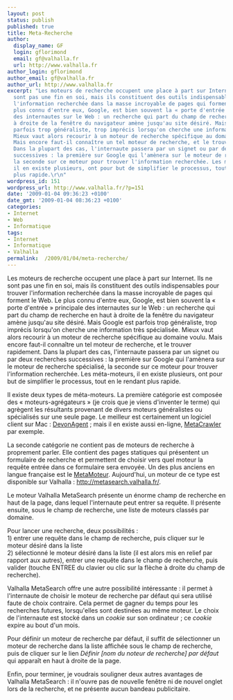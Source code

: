```yaml
---
layout: post
status: publish
published: true
title: Meta-Recherche
author:
  display_name: GF
  login: gflorimond
  email: gf@valhalla.fr
  url: http://www.valhalla.fr
author_login: gflorimond
author_email: gf@valhalla.fr
author_url: http://www.valhalla.fr
excerpt: "Les moteurs de recherche occupent une place à part sur Internet. Ils ne
  sont pas une fin en soi, mais ils constituent des outils indispensables pour trouver
  l'information recherchée dans la masse incroyable de pages qui forment le Web. Le
  plus connu d'entre eux, Google, est bien souvent la « porte d'entrée » principale
  des internautes sur le Web : un recherche qui part du champ de recherche en haut
  à droite de la fenêtre du navigateur amène jusqu'au site désiré. Mais Google est
  parfois trop généraliste, trop imprécis lorsqu'on cherche une information très spécialisée.
  Mieux vaut alors recourir à un moteur de recherche spécifique au domaine voulu.
  Mais encore faut-il connaître un tel moteur de recherche, et le trouver rapidement.
  Dans la plupart des cas, l'internaute passera par un signet ou par deux recherches
  successives : la première sur Google qui l'amènera sur le moteur de recherche spécialisé,
  la seconde sur ce moteur pour trouver l'information recherchée. Les méta-moteurs,
  il en existe plusieurs, ont pour but de simplifier le processus, tout en le rendant
  plus rapide.\r\n"
wordpress_id: 151
wordpress_url: http://www.valhalla.fr/?p=151
date: '2009-01-04 09:36:23 +0100'
date_gmt: '2009-01-04 08:36:23 +0100'
categories:
- Internet
- Web
- Informatique
tags:
- Internet
- Informatique
- Valhalla
permalink:  /2009/01/04/meta-recherche/
---
```

<p>Les moteurs de recherche occupent une place à part sur Internet. Ils ne sont pas une fin en soi, mais ils constituent des outils indispensables pour trouver l'information recherchée dans la masse incroyable de pages qui forment le Web. Le plus connu d'entre eux, Google, est bien souvent la « porte d'entrée » principale des internautes sur le Web : un recherche qui part du champ de recherche en haut à droite de la fenêtre du navigateur amène jusqu'au site désiré. Mais Google est parfois trop généraliste, trop imprécis lorsqu'on cherche une information très spécialisée. Mieux vaut alors recourir à un moteur de recherche spécifique au domaine voulu. Mais encore faut-il connaître un tel moteur de recherche, et le trouver rapidement. Dans la plupart des cas, l'internaute passera par un signet ou par deux recherches successives : la première sur Google qui l'amènera sur le moteur de recherche spécialisé, la seconde sur ce moteur pour trouver l'information recherchée. Les méta-moteurs, il en existe plusieurs, ont pour but de simplifier le processus, tout en le rendant plus rapide.<br />
<a id="more"></a><a id="more-151"></a></p>
<p>Il existe deux types de méta-moteurs. La première catégorie est composée des « moteurs-agrégateurs » (je crois que je viens d'inventer le terme) qui agrègent les résultants provenant de divers moteurs généralistes ou spécialisés sur une seule page. Le meilleur est certainement un logiciel client sur Mac : <a href="http://www.devon-technologies.com/products/devonagent/">DevonAgent</a> ; mais il en existe aussi en-ligne, <a href="http://www.metacrawler.com">MetaCrawler</a> par exemple.</p>
<p>La seconde catégorie ne contient pas de moteurs de recherche à proprement parler. Elle contient des pages statiques qui présentent un formulaire de recherche et permettent de choisir vers quel moteur la requête entrée dans ce formulaire sera envoyée. Un des plus anciens en langue française est le <a href="http://michel.buze.perso.neuf.fr/123/recherche.htm">MetaMoteur</a>. Aujourd'hui, un moteur de ce type est disponible sur Valhalla : <a href="http://metasearch.valhalla.fr/">http://metasearch.valhalla.fr/</a>.</p>
<p>Le moteur Valhalla MetaSearch présente un énorme champ de recherche en haut de la page, dans lequel l'internaute peut entrer sa requête. Il présente ensuite, sous le champ de recherche, une liste de moteurs classés par domaine. </p>
<p>Pour lancer une recherche, deux possibilités :<br />
1) entrer une requête dans le champ de recherche, puis cliquer sur le moteur désiré dans la liste<br />
2) sélectionné le moteur désiré dans la liste (il est alors mis en relief par rapport aux autres), entrer une requête dans le champ de recherche, puis valider (touche ENTREE du clavier ou clic sur la flèche à droite du champ de recherche).</p>
<p>Valhalla MetaSearch offre une autre possibilité intéressante : il permet à l'internaute de choisir le moteur de recherche par défaut qui sera utilisé faute de choix contraire. Cela permet de gagner du temps pour les recherches futures, lorsqu'elles sont destinées au même moteur. Le choix de l'internaute est stocké dans un <i>cookie</i> sur son ordinateur ; ce <i>cookie</i> expire au bout d'un mois. </p>
<p>Pour définir un moteur de recherche par défaut, il suffit de sélectionner un moteur de recherche dans la liste affichée sous le champ de recherche, puis de cliquer sur le lien <i>Définir [nom du noteur de recherche] par défaut</i> qui apparaît en haut à droite de la page.</p>
<p>Enfin, pour terminer, je voudrais souligner deux autres avantages de Valhalla MetaSearch : il n'ouvre pas de nouvelle fenêtre ni de nouvel onglet lors de la recherche, et ne présente aucun bandeau publicitaire.</p>
